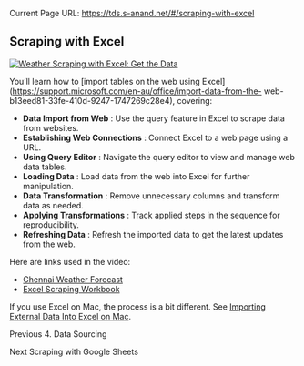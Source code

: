 Current Page URL: https://tds.s-anand.net/#/scraping-with-excel

## Scraping with Excel

[![Weather Scraping with Excel: Get the
Data](https://i.ytimg.com/vi_webp/OCl6UdpmzRQ/sddefault.webp)](https://youtu.be/OCl6UdpmzRQ)

You’ll learn how to [import tables on the web using
Excel](https://support.microsoft.com/en-au/office/import-data-from-the-
web-b13eed81-33fe-410d-9247-1747269c28e4), covering:

  * **Data Import from Web** : Use the query feature in Excel to scrape data from websites.
  * **Establishing Web Connections** : Connect Excel to a web page using a URL.
  * **Using Query Editor** : Navigate the query editor to view and manage web data tables.
  * **Loading Data** : Load data from the web into Excel for further manipulation.
  * **Data Transformation** : Remove unnecessary columns and transform data as needed.
  * **Applying Transformations** : Track applied steps in the sequence for reproducibility.
  * **Refreshing Data** : Refresh the imported data to get the latest updates from the web.

Here are links used in the video:

  * [Chennai Weather Forecast](https://www.timeanddate.com/weather/india/chennai/ext)
  * [Excel Scraping Workbook](https://docs.google.com/spreadsheets/d/1a12ApZMD6CTiKRyO4RuauOO8IdYgACRL/view)

If you use Excel on Mac, the process is a bit different. See [Importing
External Data Into Excel on Mac](https://youtu.be/PuqVoVNWF20).

Previous 4\. Data Sourcing

Next Scraping with Google Sheets

